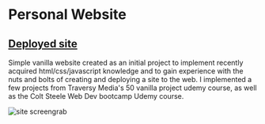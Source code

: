 # Personal Website
## [Deployed site](https://www.benjamincampbell.com)

Simple vanilla website created as an initial project to implement recently acquired html/css/javascript knowledge and to gain experience with the nuts and bolts of creating and deploying a site to the web. I implemented a few projects from Traversy Media's 50 vanilla project udemy course, as well as the Colt Steele Web Dev bootcamp Udemy course. 

![site screengrab](./WebsiteScreengrab.png)

